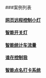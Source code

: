 ###案例列表

#### [网页远程控制小灯](../outline/text/interLight.md)
#### [智能开关灯](../outline/text/switchLight.md)
#### [智能统计车流量](../outline/text/censusCar.md)
#### [谁在控制我](../outline/text/controlMe.md)
#### [智能点名打卡系统](../outline/text/callSystem.md)